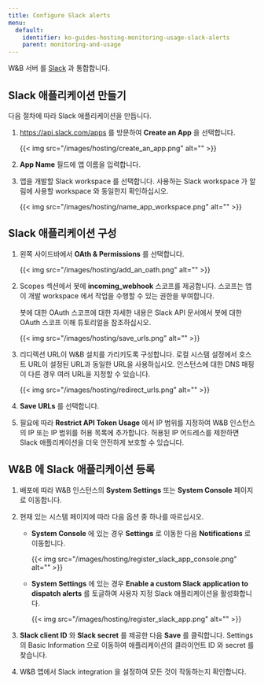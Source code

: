 ```yaml
---
title: Configure Slack alerts
menu:
  default:
    identifier: ko-guides-hosting-monitoring-usage-slack-alerts
    parent: monitoring-and-usage
---
```


W&B 서버 를 [Slack](https://slack.com/) 과 통합합니다.

## Slack 애플리케이션 만들기

다음 절차에 따라 Slack 애플리케이션을 만듭니다.

1. https://api.slack.com/apps 를 방문하여 **Create an App** 을 선택합니다.

    {{< img src="/images/hosting/create_an_app.png" alt="" >}}

2. **App Name** 필드에 앱 이름을 입력합니다.
3. 앱을 개발할 Slack workspace 를 선택합니다. 사용하는 Slack workspace 가 알림에 사용할 workspace 와 동일한지 확인하십시오.

    {{< img src="/images/hosting/name_app_workspace.png" alt="" >}}

## Slack 애플리케이션 구성

1. 왼쪽 사이드바에서 **OAth & Permissions** 를 선택합니다.

    {{< img src="/images/hosting/add_an_oath.png" alt="" >}}

2. Scopes 섹션에서 봇에 **incoming_webhook** 스코프를 제공합니다. 스코프는 앱이 개발 workspace 에서 작업을 수행할 수 있는 권한을 부여합니다.

    봇에 대한 OAuth 스코프에 대한 자세한 내용은 Slack API 문서에서 봇에 대한 OAuth 스코프 이해 튜토리얼을 참조하십시오.

    {{< img src="/images/hosting/save_urls.png" alt="" >}}

3. 리디렉션 URL이 W&B 설치를 가리키도록 구성합니다. 로컬 시스템 설정에서 호스트 URL이 설정된 URL과 동일한 URL을 사용하십시오. 인스턴스에 대한 DNS 매핑이 다른 경우 여러 URL을 지정할 수 있습니다.

    {{< img src="/images/hosting/redirect_urls.png" alt="" >}}

4. **Save URLs** 를 선택합니다.
5. 필요에 따라 **Restrict API Token Usage** 에서 IP 범위를 지정하여 W&B 인스턴스의 IP 또는 IP 범위를 허용 목록에 추가합니다. 허용된 IP 어드레스를 제한하면 Slack 애플리케이션을 더욱 안전하게 보호할 수 있습니다.

## W&B 에 Slack 애플리케이션 등록

1. 배포에 따라 W&B 인스턴스의 **System Settings** 또는 **System Console** 페이지로 이동합니다.

2. 현재 있는 시스템 페이지에 따라 다음 옵션 중 하나를 따르십시오.

    - **System Console** 에 있는 경우 **Settings** 로 이동한 다음 **Notifications** 로 이동합니다.

      {{< img src="/images/hosting/register_slack_app_console.png" alt="" >}}

    - **System Settings** 에 있는 경우 **Enable a custom Slack application to dispatch alerts** 를 토글하여 사용자 지정 Slack 애플리케이션을 활성화합니다.

      {{< img src="/images/hosting/register_slack_app.png" alt="" >}}

3. **Slack client ID** 와 **Slack secret** 를 제공한 다음 **Save** 를 클릭합니다. Settings 의 Basic Information 으로 이동하여 애플리케이션의 클라이언트 ID 와 secret 를 찾습니다.

4. W&B 앱에서 Slack integration 을 설정하여 모든 것이 작동하는지 확인합니다.
